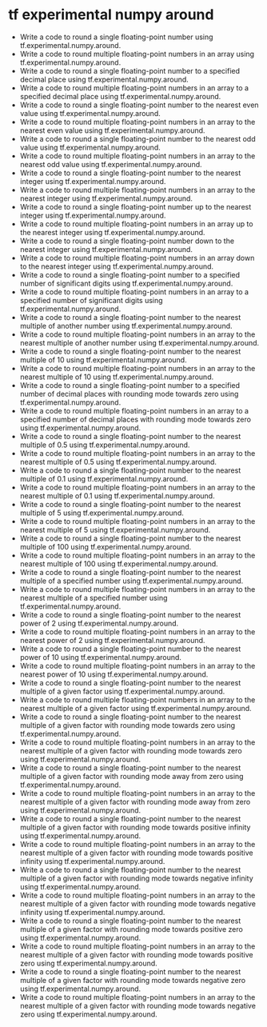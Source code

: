 # tf experimental numpy around

- Write a code to round a single floating-point number using tf.experimental.numpy.around.
- Write a code to round multiple floating-point numbers in an array using tf.experimental.numpy.around.
- Write a code to round a single floating-point number to a specified decimal place using tf.experimental.numpy.around.
- Write a code to round multiple floating-point numbers in an array to a specified decimal place using tf.experimental.numpy.around.
- Write a code to round a single floating-point number to the nearest even value using tf.experimental.numpy.around.
- Write a code to round multiple floating-point numbers in an array to the nearest even value using tf.experimental.numpy.around.
- Write a code to round a single floating-point number to the nearest odd value using tf.experimental.numpy.around.
- Write a code to round multiple floating-point numbers in an array to the nearest odd value using tf.experimental.numpy.around.
- Write a code to round a single floating-point number to the nearest integer using tf.experimental.numpy.around.
- Write a code to round multiple floating-point numbers in an array to the nearest integer using tf.experimental.numpy.around.
- Write a code to round a single floating-point number up to the nearest integer using tf.experimental.numpy.around.
- Write a code to round multiple floating-point numbers in an array up to the nearest integer using tf.experimental.numpy.around.
- Write a code to round a single floating-point number down to the nearest integer using tf.experimental.numpy.around.
- Write a code to round multiple floating-point numbers in an array down to the nearest integer using tf.experimental.numpy.around.
- Write a code to round a single floating-point number to a specified number of significant digits using tf.experimental.numpy.around.
- Write a code to round multiple floating-point numbers in an array to a specified number of significant digits using tf.experimental.numpy.around.
- Write a code to round a single floating-point number to the nearest multiple of another number using tf.experimental.numpy.around.
- Write a code to round multiple floating-point numbers in an array to the nearest multiple of another number using tf.experimental.numpy.around.
- Write a code to round a single floating-point number to the nearest multiple of 10 using tf.experimental.numpy.around.
- Write a code to round multiple floating-point numbers in an array to the nearest multiple of 10 using tf.experimental.numpy.around.
- Write a code to round a single floating-point number to a specified number of decimal places with rounding mode towards zero using tf.experimental.numpy.around.
- Write a code to round multiple floating-point numbers in an array to a specified number of decimal places with rounding mode towards zero using tf.experimental.numpy.around.
- Write a code to round a single floating-point number to the nearest multiple of 0.5 using tf.experimental.numpy.around.
- Write a code to round multiple floating-point numbers in an array to the nearest multiple of 0.5 using tf.experimental.numpy.around.
- Write a code to round a single floating-point number to the nearest multiple of 0.1 using tf.experimental.numpy.around.
- Write a code to round multiple floating-point numbers in an array to the nearest multiple of 0.1 using tf.experimental.numpy.around.
- Write a code to round a single floating-point number to the nearest multiple of 5 using tf.experimental.numpy.around.
- Write a code to round multiple floating-point numbers in an array to the nearest multiple of 5 using tf.experimental.numpy.around.
- Write a code to round a single floating-point number to the nearest multiple of 100 using tf.experimental.numpy.around.
- Write a code to round multiple floating-point numbers in an array to the nearest multiple of 100 using tf.experimental.numpy.around.
- Write a code to round a single floating-point number to the nearest multiple of a specified number using tf.experimental.numpy.around.
- Write a code to round multiple floating-point numbers in an array to the nearest multiple of a specified number using tf.experimental.numpy.around.
- Write a code to round a single floating-point number to the nearest power of 2 using tf.experimental.numpy.around.
- Write a code to round multiple floating-point numbers in an array to the nearest power of 2 using tf.experimental.numpy.around.
- Write a code to round a single floating-point number to the nearest power of 10 using tf.experimental.numpy.around.
- Write a code to round multiple floating-point numbers in an array to the nearest power of 10 using tf.experimental.numpy.around.
- Write a code to round a single floating-point number to the nearest multiple of a given factor using tf.experimental.numpy.around.
- Write a code to round multiple floating-point numbers in an array to the nearest multiple of a given factor using tf.experimental.numpy.around.
- Write a code to round a single floating-point number to the nearest multiple of a given factor with rounding mode towards zero using tf.experimental.numpy.around.
- Write a code to round multiple floating-point numbers in an array to the nearest multiple of a given factor with rounding mode towards zero using tf.experimental.numpy.around.
- Write a code to round a single floating-point number to the nearest multiple of a given factor with rounding mode away from zero using tf.experimental.numpy.around.
- Write a code to round multiple floating-point numbers in an array to the nearest multiple of a given factor with rounding mode away from zero using tf.experimental.numpy.around.
- Write a code to round a single floating-point number to the nearest multiple of a given factor with rounding mode towards positive infinity using tf.experimental.numpy.around.
- Write a code to round multiple floating-point numbers in an array to the nearest multiple of a given factor with rounding mode towards positive infinity using tf.experimental.numpy.around.
- Write a code to round a single floating-point number to the nearest multiple of a given factor with rounding mode towards negative infinity using tf.experimental.numpy.around.
- Write a code to round multiple floating-point numbers in an array to the nearest multiple of a given factor with rounding mode towards negative infinity using tf.experimental.numpy.around.
- Write a code to round a single floating-point number to the nearest multiple of a given factor with rounding mode towards positive zero using tf.experimental.numpy.around.
- Write a code to round multiple floating-point numbers in an array to the nearest multiple of a given factor with rounding mode towards positive zero using tf.experimental.numpy.around.
- Write a code to round a single floating-point number to the nearest multiple of a given factor with rounding mode towards negative zero using tf.experimental.numpy.around.
- Write a code to round multiple floating-point numbers in an array to the nearest multiple of a given factor with rounding mode towards negative zero using tf.experimental.numpy.around.